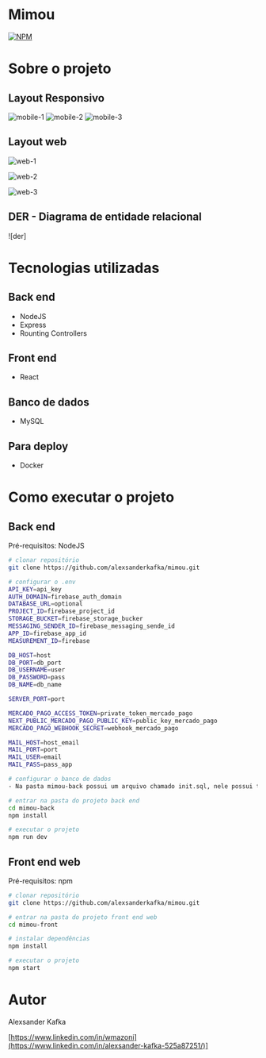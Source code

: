 # Mimou
[![NPM](https://img.shields.io/npm/l/react)](https://github.com/alexsanderkafka/mimou/blob/main/LICENSE) 

# Sobre o projeto

## Layout Responsivo
![mobile-1](https://github.com/alexsanderkafka/mimou/blob/main/assets-readme/lp-mobile.gif) ![mobile-2](https://github.com/alexsanderkafka/mimou/blob/main/assets-readme/register-page-mobile.gif) ![mobile-3](https://github.com/alexsanderkafka/mimou/blob/main/assets-readme/gift-page-mobile.gif)

## Layout web
![web-1](https://github.com/alexsanderkafka/mimou/blob/main/assets-readme/lp-web.gif)

![web-2](https://github.com/alexsanderkafka/mimou/blob/main/assets-readme/register-page-web.gif)

![web-3](https://github.com/alexsanderkafka/mimou/blob/main/assets-readme/gift-page-web.png)

## DER - Diagrama de entidade relacional
![der]

# Tecnologias utilizadas
## Back end
- NodeJS
- Express
- Rounting Controllers

## Front end
- React

## Banco de dados
- MySQL

## Para deploy
- Docker

# Como executar o projeto

## Back end
Pré-requisitos: NodeJS

```bash
# clonar repositório
git clone https://github.com/alexsanderkafka/mimou.git

# configurar o .env
API_KEY=api_key
AUTH_DOMAIN=firebase_auth_domain
DATABASE_URL=optional
PROJECT_ID=firebase_project_id
STORAGE_BUCKET=firebase_storage_bucker
MESSAGING_SENDER_ID=firebase_messaging_sende_id
APP_ID=firebase_app_id
MEASUREMENT_ID=firebase

DB_HOST=host
DB_PORT=db_port
DB_USERNAME=user
DB_PASSWORD=pass
DB_NAME=db_name

SERVER_PORT=port

MERCADO_PAGO_ACCESS_TOKEN=private_token_mercado_pago
NEXT_PUBLIC_MERCADO_PAGO_PUBLIC_KEY=public_key_mercado_pago
MERCADO_PAGO_WEBHOOK_SECRET=webhook_mercado_pago

MAIL_HOST=host_email
MAIL_PORT=port
MAIL_USER=email
MAIL_PASS=pass_app

# configurar o banco de dados
- Na pasta mimou-back possui um arquivo chamado init.sql, nele possui todos os comandos sql

# entrar na pasta do projeto back end
cd mimou-back
npm install

# executar o projeto
npm run dev
```

## Front end web
Pré-requisitos: npm

```bash
# clonar repositório
git clone https://github.com/alexsanderkafka/mimou.git

# entrar na pasta do projeto front end web
cd mimou-front

# instalar dependências
npm install

# executar o projeto
npm start
```

# Autor

Alexsander Kafka

[https://www.linkedin.com/in/wmazoni](https://www.linkedin.com/in/alexsander-kafka-525a87251/)]

